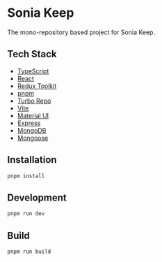 # Sonia Keep

The mono-repository based project for Sonia Keep.

## Tech Stack

- [TypeScript](https://www.typescriptlang.org/)
- [React](https://reactjs.org/)
- [Redux Toolkit](https://redux-toolkit.js.org/)
- [pnpm](https://pnpm.io/)
- [Turbo Repo](https://turbo.build/)
- [Vite](https://vitejs.dev/)
- [Material UI](https://material-ui.com/)
- [Express](https://expressjs.com/)
- [MongoDB](https://www.mongodb.com/)
- [Mongoose](https://mongoosejs.com/)

## Installation

```bash
pnpm install
```

## Development

```bash
pnpm run dev
```

## Build

```bash
pnpm run build
```
